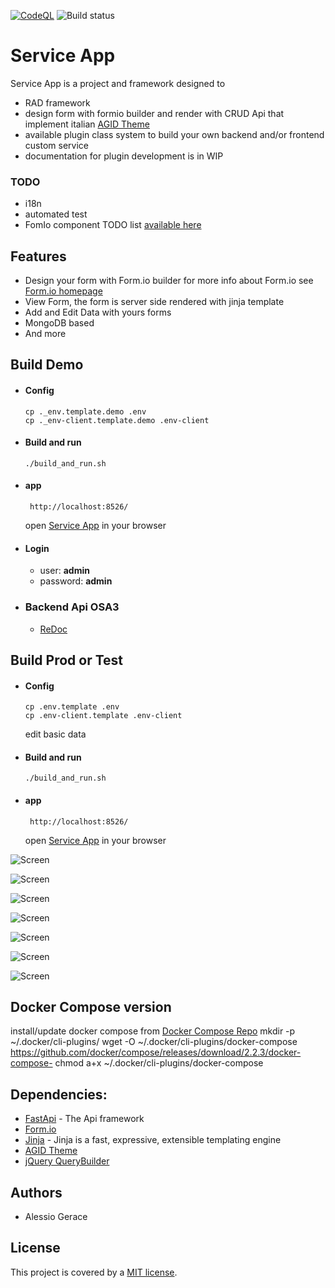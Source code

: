 [![CodeQL](https://github.com/INRIM/service-app/workflows/CodeQL/badge.svg)](https://github.com/INRIM/service-app/actions?query=workflow%3ACodeQL "Code quality workflow status")
![Build status](https://img.shields.io/github/license/INRIM/service-app)
# Service App

Service App is a project and framework designed to

- RAD framework
- design form with formio builder and render with CRUD Api that implement
  italian [AGID Theme](https://github.com/italia/bootstrap-italia/)
- available plugin class system to build your own backend and/or frontend custom service
- documentation for plugin development is in WIP

### TODO

- i18n
- automated test
- FomIo component TODO list [available here](https://github.com/INRIM/service-app/blob/master/web-client/core/themes/italia/README.md)

## Features

- Design your form with Form.io builder for more info about Form.io see [Form.io homepage](https://www.form.io)
- View Form, the form is server side rendered with jinja template
- Add and Edit Data with yours forms
- MongoDB based
- And more

## Build Demo

- #### Config

    ```
    cp ._env.template.demo .env
    cp ._env-client.template.demo .env-client
    ```

- #### Build and run
    ```
    ./build_and_run.sh
    ```

- #### app
    ```
     http://localhost:8526/
    ```
  open [Service App](http://localhost:8526/login/) in your browser 
  
- #### Login 
  
   - user:  **admin**
   - password: **admin**
  
- ### Backend Api OSA3
 
  - [ReDoc](http://localhost:8225/redoc)

## Build Prod or Test

- #### Config
    ```
    cp .env.template .env
    cp .env-client.template .env-client
    ```
  edit basic data
- #### Build and run
    ```
    ./build_and_run.sh
    ```

- #### app
    ```
     http://localhost:8526/
    ```
  open [Service App](http://localhost:8526/) in your browser

![Screen](gallery/form-design.png "Screen")

![Screen](gallery/form-design-json-logic.png "Screen")

![Screen](gallery/report-design.png "Screen")

![Screen](gallery/report-add-print-button.png "Screen")

![Screen](gallery/list-view-filter.png "Screen")

![Screen](gallery/export-xls.png "Screen")

![Screen](gallery/report-pdf-record.png "Screen")

## Docker Compose version

install/update docker compose from [Docker Compose Repo](https://github.com/docker/compose/releases)
mkdir -p ~/.docker/cli-plugins/
wget -O ~/.docker/cli-plugins/docker-compose https://github.com/docker/compose/releases/download/2.2.3/docker-compose-<SO>
chmod a+x ~/.docker/cli-plugins/docker-compose

## Dependencies:

* [FastApi](https://fastapi.tiangolo.com) - The Api framework
* [Form.io](https://www.form.io)
* [Jinja](https://github.com/pallets/jinja) - Jinja is a fast, expressive, extensible templating engine
* [AGID Theme](https://github.com/italia/bootstrap-italia/)
* [jQuery QueryBuilder](https://querybuilder.js.org/)

Authors
------------

- Alessio Gerace

## License

This project is covered by a [MIT license](https://github.com/INRIM/service-app/blob/master/LICENSE).